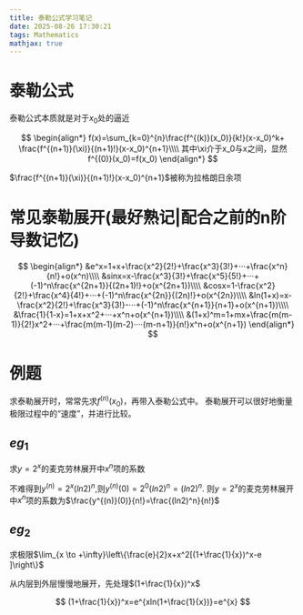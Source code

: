 ```yaml
---
title: 泰勒公式学习笔记
date: 2025-08-26 17:30:21
tags: Mathematics
mathjax: true
---
```


# 泰勒公式

泰勒公式本质就是对于$x_0$处的逼近

$$
\begin{align*}
    f(x)=\sum_{k=0}^{n}\frac{f^{(k)}(x_0)}{k!}(x-x_0)^k+ \frac{f^{(n+1)}(\xi)}{(n+1)!}(x-x_0)^{n+1}\\\\
    其中\xi介于x_0与x之间，显然f^{(0)}(x_0)=f(x_0)
\end{align*}
$$
 
$\frac{f^{(n+1)}(\xi)}{(n+1)!}(x-x_0)^{n+1}$被称为拉格朗日余项

# 常见泰勒展开(最好熟记|配合之前的n阶导数记忆)

$$
\begin{align*}
    &e^x=1+x+\frac{x^2}{2!}+\frac{x^3}{3!}+···+\frac{x^n}{n!}+o(x^n)\\\\
    &sinx=x-\frac{x^3}{3!}+\frac{x^5}{5!}+···+(-1)^n\frac{x^{2n+1}}{(2n+1)!}+o(x^{2n+1})\\\\
    &cosx=1-\frac{x^2}{2!}+\frac{x^4}{4!}+···+(-1)^n\frac{x^{2n}}{(2n)!}+o(x^{2n})\\\\
    &ln(1+x)=x-\frac{x^2}{2!}+\frac{x^3}{3!}-···+(-1)^n\frac{x^{n+1}}{n+1}+o(x^{n+1})\\\\
    &\frac{1}{1-x}=1+x+x^2+···+x^n+o(x^{n+1})\\\\
    &(1+x)^m=1+mx+\frac{m(m-1)}{2!}x^2+···+\frac{m(m-1)(m-2)····(m-n+1)}{n!}x^n+o(x^{n+1})
\end{align*}
$$

# 例题

求泰勒展开时，常常先求$f^{(n)}(x_0)$，再带入泰勒公式中。
泰勒展开可以很好地衡量极限过程中的“速度”，并进行比较。

## $eg_1$

求$y=2^x$的麦克劳林展开中$x^n$项的系数

不难得到$y^{(n)}=2^x(ln2)^n$,则$y^{(n)}(0)=2^0(ln2)^n=(ln2)^n$.
则$y=2^x$的麦克劳林展开中$x^n$项的系数为$\frac{y^{(n)}(0)}{n!}=\frac{(ln2)^n}{n!}$

## $eg_2$

求极限$\lim_{x \to +\infty}\left\{\frac{e}{2}x+x^2[(1+\frac{1}{x})^x-e ]\right\}$

从内层到外层慢慢地展开，先处理$(1+\frac{1}{x})^x$

$$
    (1+\frac{1}{x})^x=e^{xln(1+\frac{1}{x})}=e^{x}
$$

